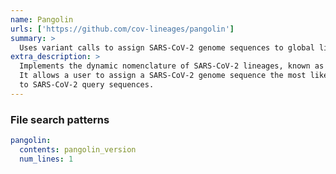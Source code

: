 ```yaml
---
name: Pangolin
urls: ['https://github.com/cov-lineages/pangolin']
summary: >
  Uses variant calls to assign SARS-CoV-2 genome sequences to global lineages
extra_description: >
  Implements the dynamic nomenclature of SARS-CoV-2 lineages, known as the Pango nomenclature.
  It allows a user to assign a SARS-CoV-2 genome sequence the most likely lineage (Pango lineage)
  to SARS-CoV-2 query sequences.
---
```


### File search patterns

```yaml
pangolin:
  contents: pangolin_version
  num_lines: 1
```
